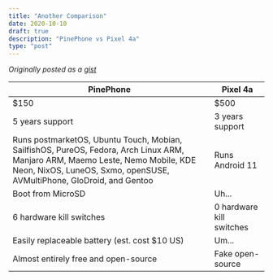 ```yaml
---
title: "Another Comparison"
date: 2020-10-10
draft: true
description: "PinePhone vs Pixel 4a"
type: "post"
---
```



*Originally posted as a [gist](https://gist.github.com/Ta180m/2b26194d6623a78984235e6e44ace2af)*


| PinePhone | Pixel 4a |
| --- | --- |
| $150 | $500 |
| 5 years support | 3 years support |
| Runs postmarketOS, Ubuntu Touch, Mobian, SailfishOS, PureOS, Fedora, Arch Linux ARM, Manjaro ARM, Maemo Leste, Nemo Mobile, KDE Neon, NixOS, LuneOS, Sxmo, openSUSE, AVMultiPhone, GloDroid, and Gentoo | Runs Android 11 |
| Boot from MicroSD | Uh... |
| 6 hardware kill switches | 0 hardware kill switches |
| Easily replaceable battery (est. cost $10 US) | Um... |
| Almost entirely free and open-source | Fake open-source |
